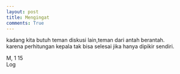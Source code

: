 ```yaml
---
layout: post
title: Mengingat
comments: True
---
```


kadang kita butuh teman diskusi lain,teman dari antah berantah.  
karena perhitungan kepala tak bisa selesai jika hanya dipikir sendiri.  

M, 1 15  
Log
